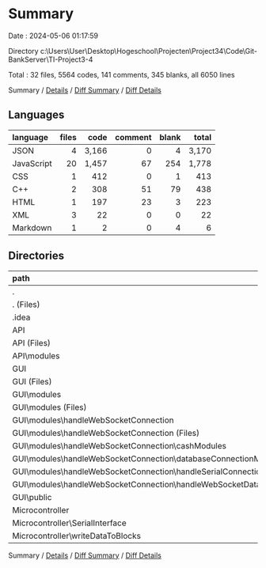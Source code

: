 # Summary

Date : 2024-05-06 01:17:59

Directory c:\\Users\\User\\Desktop\\Hogeschool\\Projecten\\Project34\\Code\\Git-BankServer\\TI-Project3-4

Total : 32 files,  5564 codes, 141 comments, 345 blanks, all 6050 lines

Summary / [Details](details.md) / [Diff Summary](diff.md) / [Diff Details](diff-details.md)

## Languages
| language | files | code | comment | blank | total |
| :--- | ---: | ---: | ---: | ---: | ---: |
| JSON | 4 | 3,166 | 0 | 4 | 3,170 |
| JavaScript | 20 | 1,457 | 67 | 254 | 1,778 |
| CSS | 1 | 412 | 0 | 1 | 413 |
| C++ | 2 | 308 | 51 | 79 | 438 |
| HTML | 1 | 197 | 23 | 3 | 223 |
| XML | 3 | 22 | 0 | 0 | 22 |
| Markdown | 1 | 2 | 0 | 4 | 6 |

## Directories
| path | files | code | comment | blank | total |
| :--- | ---: | ---: | ---: | ---: | ---: |
| . | 32 | 5,564 | 141 | 345 | 6,050 |
| . (Files) | 1 | 2 | 0 | 4 | 6 |
| .idea | 3 | 22 | 0 | 0 | 22 |
| API | 6 | 1,109 | 12 | 46 | 1,167 |
| API (Files) | 3 | 1,021 | 9 | 27 | 1,057 |
| API\\modules | 3 | 88 | 3 | 19 | 110 |
| GUI | 20 | 4,123 | 78 | 216 | 4,417 |
| GUI (Files) | 3 | 2,260 | 4 | 7 | 2,271 |
| GUI\\modules | 14 | 815 | 47 | 146 | 1,008 |
| GUI\\modules (Files) | 1 | 59 | 12 | 19 | 90 |
| GUI\\modules\\handleWebSocketConnection | 13 | 756 | 35 | 127 | 918 |
| GUI\\modules\\handleWebSocketConnection (Files) | 2 | 95 | 6 | 13 | 114 |
| GUI\\modules\\handleWebSocketConnection\\cashModules | 2 | 131 | 9 | 24 | 164 |
| GUI\\modules\\handleWebSocketConnection\\databaseConnectionModule | 1 | 32 | 2 | 7 | 41 |
| GUI\\modules\\handleWebSocketConnection\\handleSerialConnection | 3 | 231 | 10 | 33 | 274 |
| GUI\\modules\\handleWebSocketConnection\\handleWebSocketData | 5 | 267 | 8 | 50 | 325 |
| GUI\\public | 3 | 1,048 | 27 | 63 | 1,138 |
| Microcontroller | 2 | 308 | 51 | 79 | 438 |
| Microcontroller\\SerialInterface | 1 | 198 | 21 | 58 | 277 |
| Microcontroller\\writeDataToBlocks | 1 | 110 | 30 | 21 | 161 |

Summary / [Details](details.md) / [Diff Summary](diff.md) / [Diff Details](diff-details.md)